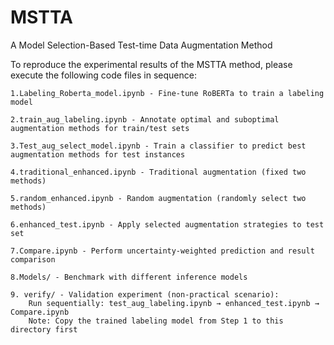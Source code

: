 # MSTTA
A Model Selection-Based Test-time Data Augmentation Method

To reproduce the experimental results of the MSTTA method, please execute the following code files in sequence:

    1.Labeling_Roberta_model.ipynb - Fine-tune RoBERTa to train a labeling model

    2.train_aug_labeling.ipynb - Annotate optimal and suboptimal augmentation methods for train/test sets

    3.Test_aug_select_model.ipynb - Train a classifier to predict best augmentation methods for test instances

    4.traditional_enhanced.ipynb - Traditional augmentation (fixed two methods)

    5.random_enhanced.ipynb - Random augmentation (randomly select two methods)

    6.enhanced_test.ipynb - Apply selected augmentation strategies to test set

    7.Compare.ipynb - Perform uncertainty-weighted prediction and result comparison

    8.Models/ - Benchmark with different inference models

    9. verify/ - Validation experiment (non-practical scenario):
        Run sequentially: test_aug_labeling.ipynb → enhanced_test.ipynb → Compare.ipynb
        Note: Copy the trained labeling model from Step 1 to this directory first
